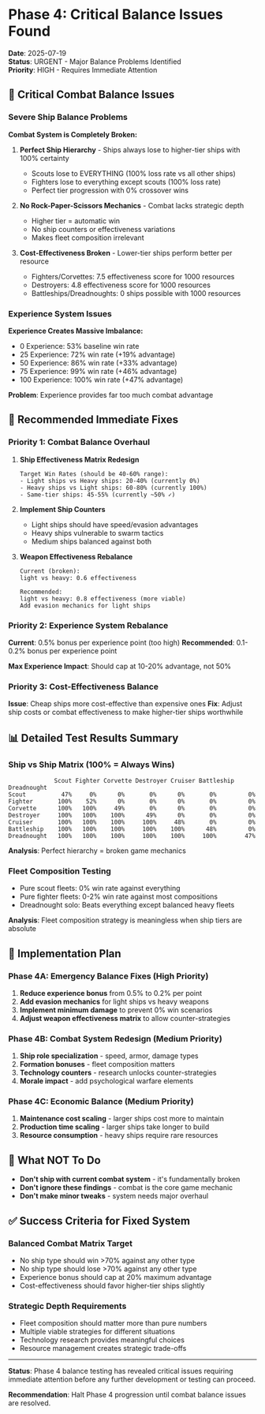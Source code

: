 # Phase 4: Critical Balance Issues Found

**Date**: 2025-07-19  
**Status**: URGENT - Major Balance Problems Identified  
**Priority**: HIGH - Requires Immediate Attention

## 🚨 Critical Combat Balance Issues

### Severe Ship Balance Problems

**Combat System is Completely Broken:**

1. **Perfect Ship Hierarchy** - Ships always lose to higher-tier ships with 100% certainty
   - Scouts lose to EVERYTHING (100% loss rate vs all other ships)
   - Fighters lose to everything except scouts (100% loss rate)
   - Perfect tier progression with 0% crossover wins

2. **No Rock-Paper-Scissors Mechanics** - Combat lacks strategic depth
   - Higher tier = automatic win
   - No ship counters or effectiveness variations
   - Makes fleet composition irrelevant

3. **Cost-Effectiveness Broken** - Lower-tier ships perform better per resource
   - Fighters/Corvettes: 7.5 effectiveness score for 1000 resources
   - Destroyers: 4.8 effectiveness score for 1000 resources
   - Battleships/Dreadnoughts: 0 ships possible with 1000 resources

### Experience System Issues

**Experience Creates Massive Imbalance:**
- 0 Experience: 53% baseline win rate
- 25 Experience: 72% win rate (+19% advantage)
- 50 Experience: 86% win rate (+33% advantage)  
- 75 Experience: 99% win rate (+46% advantage)
- 100 Experience: 100% win rate (+47% advantage)

**Problem**: Experience provides far too much combat advantage

## 🔧 Recommended Immediate Fixes

### Priority 1: Combat Balance Overhaul

1. **Ship Effectiveness Matrix Redesign**
   ```
   Target Win Rates (should be 40-60% range):
   - Light ships vs Heavy ships: 20-40% (currently 0%)
   - Heavy ships vs Light ships: 60-80% (currently 100%)
   - Same-tier ships: 45-55% (currently ~50% ✓)
   ```

2. **Implement Ship Counters**
   - Light ships should have speed/evasion advantages
   - Heavy ships vulnerable to swarm tactics
   - Medium ships balanced against both

3. **Weapon Effectiveness Rebalance**
   ```
   Current (broken):
   light vs heavy: 0.6 effectiveness
   
   Recommended:
   light vs heavy: 0.8 effectiveness (more viable)
   Add evasion mechanics for light ships
   ```

### Priority 2: Experience System Rebalance

**Current**: 0.5% bonus per experience point (too high)
**Recommended**: 0.1-0.2% bonus per experience point

**Max Experience Impact**: Should cap at 10-20% advantage, not 50%

### Priority 3: Cost-Effectiveness Balance

**Issue**: Cheap ships more cost-effective than expensive ones
**Fix**: Adjust ship costs or combat effectiveness to make higher-tier ships worthwhile

## 📊 Detailed Test Results Summary

### Ship vs Ship Matrix (100% = Always Wins)
```
             Scout Fighter Corvette Destroyer Cruiser Battleship Dreadnought
Scout          47%     0%      0%       0%      0%       0%         0%
Fighter       100%    52%      0%       0%      0%       0%         0%
Corvette      100%   100%     49%       0%      0%       0%         0%
Destroyer     100%   100%    100%      49%      0%       0%         0%
Cruiser       100%   100%    100%     100%     48%       0%         0%
Battleship    100%   100%    100%     100%    100%      48%         0%
Dreadnought   100%   100%    100%     100%    100%     100%        47%
```

**Analysis**: Perfect hierarchy = broken game mechanics

### Fleet Composition Testing
- Pure scout fleets: 0% win rate against everything
- Pure fighter fleets: 0-2% win rate against most compositions
- Dreadnought solo: Beats everything except balanced heavy fleets

**Analysis**: Fleet composition strategy is meaningless when ship tiers are absolute

## 🎯 Implementation Plan

### Phase 4A: Emergency Balance Fixes (High Priority)
1. **Reduce experience bonus** from 0.5% to 0.2% per point
2. **Add evasion mechanics** for light ships vs heavy weapons
3. **Implement minimum damage** to prevent 0% win scenarios
4. **Adjust weapon effectiveness matrix** to allow counter-strategies

### Phase 4B: Combat System Redesign (Medium Priority)
1. **Ship role specialization** - speed, armor, damage types
2. **Formation bonuses** - fleet composition matters
3. **Technology counters** - research unlocks counter-strategies
4. **Morale impact** - add psychological warfare elements

### Phase 4C: Economic Balance (Medium Priority)
1. **Maintenance cost scaling** - larger ships cost more to maintain
2. **Production time scaling** - larger ships take longer to build
3. **Resource consumption** - heavy ships require rare resources

## 🚫 What NOT To Do

- **Don't ship with current combat system** - it's fundamentally broken
- **Don't ignore these findings** - combat is the core game mechanic
- **Don't make minor tweaks** - system needs major overhaul

## ✅ Success Criteria for Fixed System

### Balanced Combat Matrix Target
- No ship type should win >70% against any other type
- No ship type should lose >70% against any other type  
- Experience bonus should cap at 20% maximum advantage
- Cost-effectiveness should favor higher-tier ships slightly

### Strategic Depth Requirements
- Fleet composition should matter more than pure numbers
- Multiple viable strategies for different situations
- Technology research provides meaningful choices
- Resource management creates strategic trade-offs

---

**Status**: Phase 4 balance testing has revealed critical issues requiring immediate attention before any further development or testing can proceed.

**Recommendation**: Halt Phase 4 progression until combat balance issues are resolved.